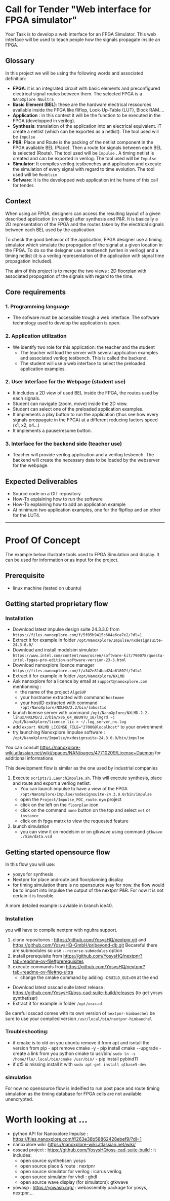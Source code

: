 # Call for Tender "Web interface for FPGA simulator" 
Your Task is to develop a web interface for an FPGA Simulator. 
This web interface will be used to teach people how the signals propagate inside an FPGA.

## Glossary
In this project we will be using the following words and associated definition:
- **FPGA**: it is an integrated circuit with basic elements and preconfigured electrical signal routes between them. The selected FPGA is a `NAnoXplore NGultra`
- **Basic Element (BEL)**: these are the hardware electrical ressources available inside the FPGA like fliflop, Look-Up-Table (LUT), Block RAM....
- **Application** : in this context it will be the function to be executed in the FPGA (developped in verilog).
-  **Synthesis**: translation of the application into an electrical equivalent. IT create a netlist (which can be exported as a netlist). The tool used will be `Impulse` 
- **P&R**: Place and Route is the packing of the netlist component in the FPGA available BEL (Place). Then a route for signals between each BEL is selected (Route). The tool used will be `Impulse` . A timing netlist is created and can be exported in verilog. The tool used will be `Impulse`
- **Simulator**: It compiles verilog testbenches and application and execute the simulation of every signal with regard to time evolution. The tool used will be `Modelsim`
- **Sofware**: It is the developped web application int he frame of this call for tender.

## Context
When using an FPGA, designers can access the resulting layout of a given described application (in verilog) after synthesis and P&R. It is basically a 2D representation of the FPGA and the routes taken by the electrical signals between each BEL used by the application.

To check the good behavior of the application, FPGA designer use a timing simulator which simulate the propogation of the signal at a given location in the FPGA. To do so the deisgner use a testbench (writen in verilog) and a timing netlist (it is a verilog representation of the application with signal time propagation included).

The aim of this project is to merge the two views : 2D floorplan with associated propogation of the signals with regard to the time.

## Core requirements
### 1. Programming language
- The sofware must be accessible trough a web interface. The software technology used to develop the application is open.

### 2. Application utilization
- We identify two role for this application: the teacher and the student
    - The teacher will load the server with several application examples and associated verilog testbench. This is called the backend.
    - The student will use a web interface to select the preloaded application examples. 

### 2. User Interface for the Webpage (student use)
- It includes a 2D view of used BEL inside the FPGA, the routes used by each signals.
- Student can navigate (zoom, move) inside the 2D view.
- Student can select one of the preloaded application examples.
- It implements a play button to run the application (thus see how every signals proppagate in the FPGA) at a different reducing factors speed (x1, x2, x4...)
- It implements a pause/resume button.

### 3. Interface for the backend side (teacher use)
- Teacher will provide verilog application and a verilog tesbench. The backend will create the necessary data to be loaded by the webserver for the webpage.

## Expected Deliverables
- Source code on a GIT repository
- How-To explaining how to run the software
- How-To explaining how to add an application example
- At minimum two application examples, one for the flipflop and an other for the LUT4.

-------------------------------------------------

# Proof Of Concept
The example below illustrate tools used to FPGA Simulation and display. It can be used for information or as input for the project.

## Prerequisite
- linux machine (tested on ubuntu)

## Getting started proprietary flow

### Installation
- Download latest impulse design suite 24.3.3.0 from `https://files.nanoxplore.com/f/5f05b9415c604a6ca7e2/?dl=1`
- Extract it for example in folder `/opt/NanoXplore/Impulse/nxdesignsuite-24.3.0.0/`
- Download and install modelsim simulator `https://www.intel.com/content/www/us/en/software-kit/790078/questa-intel-fpgas-pro-edition-software-version-23-3.html`
- Download nanoxplore licence manager `https://files.nanoxplore.com/f/a342e814bad24a61807f/?dl=1`
- Extract it for example in folder `/opt/NanoXplore/NXLMD`
- Ask nanoxplore for a licence by email at `support@nanoxplore.com` mentionning :
    - the name of the project `AlgoSUP` 
    - your hostname extracted with command `hostname`
    - your hostID extracted with command ` /opt/NanoXplore/NXLMD/2.2/bin/lmhostid`
- launch license server with command  `/opt/NanoXplore/NXLMD-2.2-linux/NXLMD/2.2/bin/x86_64_UBUNTU_18/lmgrd -c /opt/NanoXplore/licence.lic > ~/.log_server_nx.log` 
- add `export NXLMD_LICENSE_FILE="27000@localhost"` to your environment
- try launching Nanoxplore Impulse software : `/opt/NanoXplore/Impulse/nxdesignsuite-24.3.0.0/bin/impulse` 

You can consult https://nanoxplore-wiki.atlassian.net/wiki/spaces/NAN/pages/47710209/License+Daemon for additional informations


This development flow is similar as the one used by industrial companies

1. Execute `scripts/1.LaunchImpulse.sh`. This will execute synthesis, place and route and export a verilog netlist.
    - You can launch impulse to have a view of the FPGA `/opt/NanoXplore/Impulse/nxdesignsuite-24.3.0.0/bin/impulse`
    - open the `Project/Impulse_POC_route.nym` project
    - click on the left on the `floorplan` icon
    - click on the command `none` button on the top and select `net` or `instance`
    - click on th fpga matrx to view the requested feature
2. launch simulation 
    - you can view it on modelsim or on gtkwave using command `gtkwave ./Sim/data.vcd`

## Getting started opensource flow
In this flow you will use:
- yosys for synthesis
- Nextpnr for place androute and floorplanning display
- for timing simulation there is no opensource way for now. the flow would be to import into Impulse the output of the nextpnr P&R. For now it is not certain it is feasible.

A more detailed example is aviable in branch ice40.

### Installation
you will have to compile nextpnr with ngultra support.
1. clone repositories : https://github.com/YosysHQ/nextpnr.git and https://github.com/YosysHQ-GmbH/prjbeyond-db.git
 Becareful there are submodules so use `--recurse-submodules` option
2. install prerequisite from https://github.com/YosysHQ/nextpnr?tab=readme-ov-file#prerequisites
3. execute commands from https://github.com/YosysHQ/nextpnr?tab=readme-ov-file#ng-ultra 
    - change the cmake command by adding `-DBUILD_GUI=ON` at the end

- Download latest osscad suite latest release : https://github.com/YosysHQ/oss-cad-suite-build/releases (to get yosys synthetiser)
- Extract it for example in folder `/opt/osccad`

Be careful osscad comes with its own version of `nextpnr-himbaechel` be sure to use your compiled version `/usr/local/bin/nextpnr-himbaechel`

### Troubleshooting:
- if cmake is to old on you ubuntu remove it from apt and isntall the version from pip
        - apt remove cmake -y
        - pip install cmake --upgrade
        - create a link from you python cmake to usr/bin/ `sudo ln -s /home/flo/.local/bin/cmake /usr/bin/`
        - pip install pybind11
- if qt5 is missing install it with `sudo apt-get install qtbase5-dev`

### simulation
For now no opensource flow is indeified to run post pace and route timing simulation as the timing database for FPGA cells are not available unencrypted.

# Worth looking at ...
- python API for Nanoxplore Impulse : https://files.nanoxplore.com/f/263e38b58862428ebef9/?dl=1
- nanoxplore wiki :https://nanoxplore-wiki.atlassian.net/wiki/
- osscad project : https://github.com/YosysHQ/oss-cad-suite-build : it includes:
    - open source synthetiser: yosys
    - open source place & route : nextpnr
    - open source simulator for verilog : icarus verilog
    - open source simulator for vhdl : ghdl
    - open source wave display (for simulators): gtkwave
- yowasp : https://yowasp.org/ : webassembly package for yosys, nextpnr....